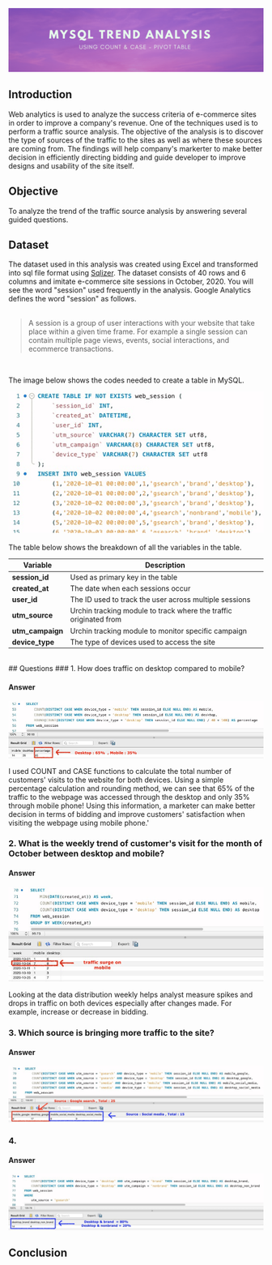 ![Banner](https://github.com/Hafizah/Trend-Analysis-using-MySQL/blob/main/Images/banner.png)
## Introduction
Web analytics is used to analyze the success criteria of e-commerce sites in order to improve a company's revenue. One of the techniques used is to perform a traffic source analysis. The objective of the analysis is to discover the type of sources of the traffic to the sites as well as where these sources are coming from. The findings will help company's markerter to make better decision in efficiently directing bidding and guide developer to improve designs and usability of the site itself.

## Objective
To analyze the trend of the traffic source analysis by answering several guided questions.

## Dataset
The dataset used in this analysis was created using Excel and transformed into sql file format using [Sqlizer](https://sqlizer.io). The dataset consists of 40 rows and 6 columns and imitate e-commerce site sessions in October, 2020. You will see the word "session" used frequently in the analysis. Google Analytics defines the word "session" as follows.
<br>
<br>

> A session is a group of user interactions with your website that take place within a given time frame. For example a single session can contain multiple page views, events, social interactions, and ecommerce transactions.
<br>

The image below shows the codes needed to create a table in MySQL.

![table_creation](https://github.com/Hafizah/Trend-Analysis-using-MySQL/blob/main/Images/table%20creation.jpg)
<br>
<br>
The table below shows the breakdown of all the variables in the table.

Variable | Description
---- | -------
**session_id** | Used as primary key in the table
**created_at** | The date when each sessions occur
**user_id** | The ID used to track the user across multiple sessions
**utm_source** | Urchin tracking module to track where the traffic originated from 
**utm_campaign** | Urchin tracking module to monitor specific campaign
**device_type** | The type of devices used to access the site
<br>
## Questions
### 1.  How does traffic on desktop compared to mobile?

#### Answer
![Banner](https://github.com/Hafizah/Trend-Analysis-using-MySQL/blob/main/Images/total%20in%20percentage.jpg)

I used COUNT and CASE functions to calculate the total number of customers' visits to the website for both devices. Using a simple percentage calculation and rounding method, we can see that 65% of the traffic to the webpage was accessed through the desktop and only 35% through mobile phone! Using this information, a marketer can make better decision in terms of bidding and improve customers' satisfaction when visiting the webpage using mobile phone.'


### 2.  What is the weekly trend of customer's visit for the month of October between desktop and mobile?

#### Answer
![traffic surge](https://github.com/Hafizah/Trend-Analysis-using-MySQL/blob/main/Images/traffic%20surge%20.jpg)

Looking at the data distribution weekly helps analyst measure spikes and drops in traffic on both devices especially after changes made. For example, increase or decrease in bidding.


### 3. Which source is bringing more traffic to the site?

#### Answer
![Banner](https://github.com/Hafizah/Trend-Analysis-using-MySQL/blob/main/Images/Traffic%20source.jpg)

### 4. 

#### Answer
![Banner](https://github.com/Hafizah/Trend-Analysis-using-MySQL/blob/main/Images/brand%20non.jpg)

## Conclusion





